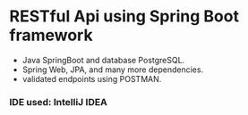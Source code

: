 # RESTful Api using Spring Boot framework

- Java SpringBoot and database PostgreSQL.
- Spring Web, JPA, and many more dependencies.
- validated endpoints using POSTMAN.

### IDE used: IntelliJ IDEA 
